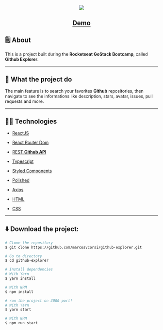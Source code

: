 <h1 align="center">
  <img src="https://ik.imagekit.io/85jgdtsmb4/logo_GlmU-ZDFs.svg">
</h1>

<h2 align="center">
  <a href="https://affectionate-roentgen-e60344.netlify.app/">Demo</a>
</h2>

## 🗒️ About

This is a project built during the **Rocketseat GoStack Bootcamp**, called **Github Explorer**.

---

## 🚀️ What the project do

The main feature is to search your favorites **Github** repositories, then navigate to see the informations like description, stars, avatar, issues, pull requests and more.

---

## 👨‍💻️ Technologies

- [ReactJS](https://reactjs.org/)

- [React Router Dom](https://www.npmjs.com/package/react-router-dom)

- [REST **Github API**](https://developer.github.com/v3/)

- [Typescript](https://www.typescriptlang.org/)

- [Styled Components](https://styled-components.com/)

- [Polished](https://polished.js.org/)

- [Axios](https://github.com/axios/axios)

- [HTML](https://www.w3schools.com/html/)

- [CSS](https://www.w3schools.com/css/)

---

## ⬇️ Download the project:

```bash
# Clone the repository
$ git clone https://github.com/marcosvcorsi/github-explorer.git

# Go to directory
$ cd github-explorer

# Install dependencies
# With Yarn
$ yarn install

# With NPM
$ npm install

# run the project on 3000 port!
# With Yarn
$ yarn start

# With NPM
$ npm run start
```
